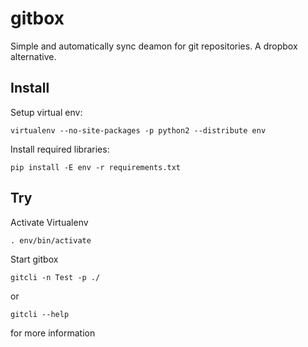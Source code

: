 # gitbox

Simple and automatically sync deamon for git repositories. A dropbox alternative.

## Install

Setup virtual env:
    
    virtualenv --no-site-packages -p python2 --distribute env 

Install required libraries:

    pip install -E env -r requirements.txt


## Try

Activate Virtualenv
    
    . env/bin/activate

Start gitbox

    gitcli -n Test -p ./

or 

    gitcli --help

for more information 

